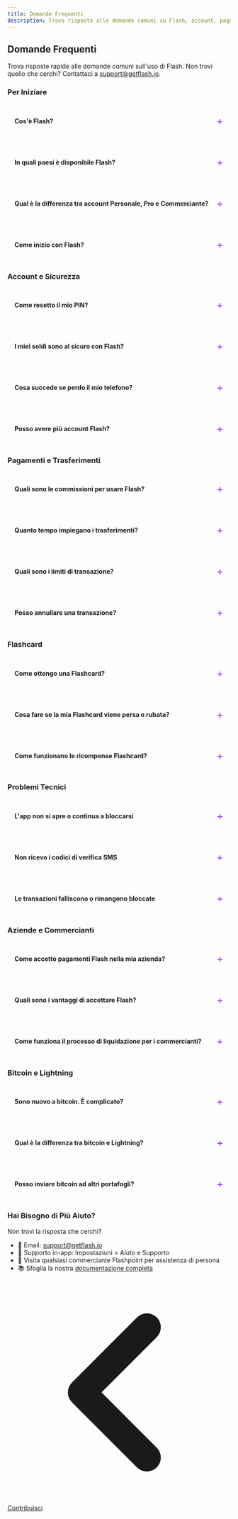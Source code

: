 ```yaml
---
title: Domande Frequenti
description: Trova risposte alle domande comuni su Flash, account, pagamenti, sicurezza e risoluzione dei problemi
---
```


## Domande Frequenti

Trova risposte rapide alle domande comuni sull'uso di Flash. Non trovi quello che cerchi? Contattaci a [support@getflash.io](mailto:support@getflash.io).

### Per Iniziare

<details class="faq-item">
<summary><strong>Cos'è Flash?</strong></summary>

Flash è un fornitore di servizi bitcoin che crea prodotti e servizi specificamente per i Caraibi. Il nostro ecosistema include l'app Flash per gli utenti quotidiani, i dispositivi Flashpoint POS per i commercianti, la Flashcard per ricompense e pagamenti, e ricariche bitcoin e liquidazioni in contanti senza problemi.
</details>

<details class="faq-item">
<summary><strong>In quali paesi è disponibile Flash?</strong></summary>

Flash è attualmente disponibile in Giamaica e si sta espandendo in tutta la regione dei Caraibi. Consulta la nostra [mappa](/it/guides/map) per trovare le posizioni Flash vicino a te.
</details>

<details class="faq-item">
<summary><strong>Qual è la differenza tra account Personale, Pro e Commerciante?</strong></summary>

<ul>
<li><strong>Account Personali</strong>: Portafogli bitcoin e USD di base per individui</li>
<li><strong>Account Pro</strong>: Funzionalità avanzate inclusi trasferimenti bancari (solo Giamaica)</li>
<li><strong>Account Commerciante</strong>: Funzionalità aziendali con integrazione Flashpoint POS e programma di ricompense</li>
</ul>
</details>

<details class="faq-item">
<summary><strong>Come inizio con Flash?</strong></summary>

<ol>
<li>Scarica l'app Flash dal tuo app store</li>
<li>Crea un account con il tuo numero di telefono</li>
<li>Verifica la tua identità (se richiesto)</li>
<li>Finanzia il tuo portafoglio tramite bonifico bancario, deposito in contanti o trasferimento bitcoin</li>
<li>Inizia a inviare e ricevere pagamenti!</li>
</ol>

Consulta la nostra [guida per iniziare](/it/get-started) per istruzioni dettagliate.
</details>

### Account e Sicurezza

<details class="faq-item">
<summary><strong>Come resetto il mio PIN?</strong></summary>

<ol>
<li>Nella schermata di accesso, tocca "PIN dimenticato?"</li>
<li>Inserisci il tuo numero di telefono</li>
<li>Verifica la tua identità tramite codice SMS</li>
<li>Crea un nuovo PIN a 6 cifre</li>
<li>Conferma il tuo nuovo PIN</li>
</ol>

Per ulteriore assistenza, contatta [support@getflash.io](mailto:support@getflash.io).
</details>

<details class="faq-item">
<summary><strong>I miei soldi sono al sicuro con Flash?</strong></summary>

Sì! Flash utilizza più livelli di sicurezza:
<ul>
<li>Portafogli bitcoin non-custodial (controlli le tue chiavi)</li>
<li>Crittografia di livello bancario per tutti i dati</li>
<li>Opzioni di autenticazione biometrica</li>
<li>Audit di sicurezza regolari</li>
<li>Conformità normativa nelle giurisdizioni operative</li>
</ul>
</details>

<details class="faq-item">
<summary><strong>Cosa succede se perdo il mio telefono?</strong></summary>

<ol>
<li>Contatta immediatamente il supporto per congelare il tuo account</li>
<li>I tuoi fondi rimangono al sicuro - non sono memorizzati sul tuo telefono</li>
<li>Installa Flash sul tuo nuovo dispositivo</li>
<li>Accedi con le tue credenziali</li>
<li>Verifica la tua identità per ripristinare l'accesso</li>
</ol>

Suggerimento pro: Abilita l'autenticazione biometrica e annota la tua frase di recupero per i portafogli bitcoin.
</details>

<details class="faq-item">
<summary><strong>Posso avere più account Flash?</strong></summary>

Ogni numero di telefono può essere associato solo a un account Flash. I proprietari di aziende possono passare a un account Commerciante per gestire le transazioni aziendali separatamente.
</details>

### Pagamenti e Trasferimenti

<details class="faq-item">
<summary><strong>Quali sono le commissioni per usare Flash?</strong></summary>

<ul>
<li><strong>Trasferimenti in-app</strong>: Gratuiti tra utenti Flash</li>
<li><strong>Commissioni di rete bitcoin</strong>: Variabili in base alla congestione della rete</li>
<li><strong>Bonifici bancari</strong>: Controlla le tariffe attuali nell'app</li>
<li><strong>Liquidazioni in contanti</strong>: Piccola percentuale di commissione (varia in base alla posizione)</li>
<li><strong>Elaborazione commerciante</strong>: Tariffe competitive per le aziende</li>
</ul>

Controlla sempre le commissioni prima di confermare le transazioni.
</details>

<details class="faq-item">
<summary><strong>Quanto tempo impiegano i trasferimenti?</strong></summary>

<ul>
<li><strong>Flash a Flash</strong>: Istantaneo</li>
<li><strong>Trasferimenti bitcoin</strong>: Tipicamente 10-60 minuti</li>
<li><strong>Depositi bancari</strong>: 0-1 giorni lavorativi (Giamaica)</li>
<li><strong>Liquidazioni in contanti</strong>: Lo stesso giorno presso le sedi partner</li>
<li><strong>Trasferimenti internazionali</strong>: Istantanei tramite la rete bitcoin</li>
</ul>
</details>

<details class="faq-item">
<summary><strong>Quali sono i limiti di transazione?</strong></summary>

I limiti variano in base al tipo di account e al livello di verifica:
<ul>
<li><strong>Account personali</strong>: Limiti giornalieri/mensili più bassi</li>
<li><strong>Account verificati</strong>: Limiti aumentati</li>
<li><strong>Account Pro/Commerciante</strong>: Limiti più alti per esigenze aziendali</li>
</ul>

Controlla i tuoi limiti attuali nell'app in Impostazioni > Limiti account.
</details>

<details class="faq-item">
<summary><strong>Posso annullare una transazione?</strong></summary>

<ul>
<li><strong>Transazioni in sospeso</strong>: Potrebbero essere annullabili - controlla i dettagli della transazione</li>
<li><strong>Trasferimenti bitcoin completati</strong>: Non possono essere annullati (immutabilità della blockchain)</li>
<li><strong>Trasferimenti Flash-a-Flash</strong>: Contatta immediatamente il supporto</li>
<li><strong>Transazioni fallite</strong>: I fondi vengono automaticamente restituiti</li>
</ul>
</details>

### Flashcard

<details class="faq-item">
<summary><strong>Come ottengo una Flashcard?</strong></summary>

<ol>
<li>Visita qualsiasi commerciante Flash partecipante</li>
<li>Richiedi una Flashcard</li>
<li>Carica il saldo iniziale (potrebbe essere richiesto un importo minimo)</li>
<li>Collega la carta alla tua app Flash</li>
<li>Inizia a guadagnare ricompense sugli acquisti!</li>
</ol>

Consulta la nostra [guida Flashcard](/it/guides/flashcard) per i dettagli.
</details>

<details class="faq-item">
<summary><strong>Cosa fare se la mia Flashcard viene persa o rubata?</strong></summary>

<ol>
<li>Apri immediatamente l'app Flash</li>
<li>Vai alla sezione Carte</li>
<li>Seleziona la tua carta persa</li>
<li>Tocca "Congela Carta"</li>
<li>Contatta il supporto per una sostituzione</li>
</ol>

Le carte congelate non possono essere utilizzate per alcuna transazione.
</details>

<details class="faq-item">
<summary><strong>Come funzionano le ricompense Flashcard?</strong></summary>

<ul>
<li>Guadagna punti su ogni acquisto presso i commercianti Flashpoint</li>
<li>I tassi di punti variano in base al commerciante e alle promozioni</li>
<li>Riscatta punti per bitcoin o offerte dei commercianti</li>
<li>I punti non scadono mai finché la tua carta è attiva</li>
<li>Controlla il saldo punti nell'app Flash</li>
</ul>
</details>

### Problemi Tecnici

<details class="faq-item">
<summary><strong>L'app non si apre o continua a bloccarsi</strong></summary>

Prova questi passaggi:
<ol>
<li>Forza la chiusura dell'app e riavvia</li>
<li>Controlla gli aggiornamenti dell'app nel tuo app store</li>
<li>Riavvia il telefono</li>
<li>Svuota la cache dell'app (Android) o reinstalla (iOS)</li>
<li>Assicurati che il tuo sistema operativo sia aggiornato</li>
</ol>

Hai ancora problemi? Contatta [support@getflash.io](mailto:support@getflash.io).
</details>

<details class="faq-item">
<summary><strong>Non ricevo i codici di verifica SMS</strong></summary>

<ol>
<li>Controlla che il tuo telefono abbia segnale/connessione dati</li>
<li>Verifica che il numero di telefono sia corretto</li>
<li>Controlla che gli SMS non siano bloccati dal tuo operatore</li>
<li>Prova a richiedere il codice di nuovo dopo 60 secondi</li>
<li>Contatta il supporto se i problemi persistono</li>
</ol>
</details>

<details class="faq-item">
<summary><strong>Le transazioni falliscono o rimangono bloccate</strong></summary>

Soluzioni comuni:
<ul>
<li>Controlla che il tuo saldo sia sufficiente (incluse le commissioni)</li>
<li>Verifica che i dettagli del destinatario siano corretti</li>
<li>Assicura una connessione internet stabile</li>
<li>Per bitcoin: La rete potrebbe essere congestionata, attendi e riprova</li>
<li>Controlla le notifiche dell'app per messaggi di errore specifici</li>
</ul>
</details>

### Aziende e Commercianti

<details class="faq-item">
<summary><strong>Come accetto pagamenti Flash nella mia azienda?</strong></summary>

<ol>
<li>Richiedi un account Commerciante nell'app</li>
<li>Completa la verifica aziendale</li>
<li>Ricevi il tuo dispositivo Flashpoint POS</li>
<li>Completa la configurazione con il nostro team</li>
<li>Inizia ad accettare pagamenti e offrire ricompense!</li>
</ol>

Scopri di più nella nostra [sezione Aziende](/it/business).
</details>

<details class="faq-item">
<summary><strong>Quali sono i vantaggi di accettare Flash?</strong></summary>

<ul>
<li>Commissioni di transazione inferiori rispetto ai metodi di pagamento tradizionali</li>
<li>Opzioni di liquidazione istantanea</li>
<li>Accesso a bitcoin e USD</li>
<li>Programma di ricompense per i clienti integrato</li>
<li>Nessun chargeback</li>
<li>Espandi la base clienti</li>
<li>Analisi e reportistica dettagliate</li>
</ul>
</details>

<details class="faq-item">
<summary><strong>Come funziona il processo di liquidazione per i commercianti?</strong></summary>

Scegli il tuo metodo di liquidazione preferito:
<ul>
<li><strong>Bitcoin istantaneo</strong>: Ricevi bitcoin immediatamente</li>
<li><strong>Portafoglio USD</strong>: Mantieni i fondi in USD all'interno di Flash</li>
<li><strong>Bonifico bancario</strong>: Liquida sul tuo conto bancario (Giamaica)</li>
<li><strong>Ritiro in contanti</strong>: Disponibile presso le sedi partner</li>
</ul>

Configura le preferenze nel tuo pannello commerciante.
</details>

### Bitcoin e Lightning

<details class="faq-item">
<summary><strong>Sono nuovo a bitcoin. È complicato?</strong></summary>

Per niente! Flash rende bitcoin facile come usare qualsiasi app di pagamento:
<ul>
<li>Non è richiesta alcuna conoscenza tecnica</li>
<li>Denominato nella tua valuta locale</li>
<li>Conversione automatica gestita da Flash</li>
<li>Stessa esperienza utente delle app tradizionali</li>
<li>Opzionale: Scopri di più nella nostra guida <a href="/it/bitcoin-protocol">Fondamenti di Bitcoin</a></li>
</ul>
</details>

<details class="faq-item">
<summary><strong>Qual è la differenza tra bitcoin e Lightning?</strong></summary>

<ul>
<li><strong>Bitcoin</strong>: Il livello base, come i bonifici bancari - sicuro ma più lento</li>
<li><strong>Lightning</strong>: Il livello veloce, come le carte di credito - istantaneo ed economico</li>
</ul>

Flash usa entrambi automaticamente per offrirti la migliore esperienza. Scopri di più sulla [Rete Lightning](/it/lightning-network).
</details>

<details class="faq-item">
<summary><strong>Posso inviare bitcoin ad altri portafogli?</strong></summary>

Sì! Flash supporta l'invio a:
<ul>
<li>Altri utenti Flash (gratuito e istantaneo)</li>
<li>Qualsiasi indirizzo bitcoin (on-chain)</li>
<li>Fatture Lightning</li>
<li>Prelievo su banca o contanti fisici</li>
</ul>

L'app rileva automaticamente il tipo di pagamento.
</details>

### Hai Bisogno di Più Aiuto?

Non trovi la risposta che cerchi?

<ul>
<li>📧 Email: <a href="mailto:support@getflash.io">support@getflash.io</a></li>
<li>📱 Supporto in-app: Impostazioni > Aiuto e Supporto</li>
<li>🏪 Visita qualsiasi commerciante Flashpoint per assistenza di persona</li>
<li>📚 Sfoglia la nostra <a href="/it/docs-home">documentazione completa</a></li>
</ul>

<style>
.faq-item {
    border: 1px solid rgb(229 231 235 / var(--tw-border-opacity));
    border-radius: 0.5rem;
    margin-bottom: 1rem;
    padding: 1rem;
    transition: all 0.2s ease;
}

.faq-item:hover {
    border-color: rgb(147 51 234 / var(--tw-border-opacity));
    box-shadow: 0 1px 3px 0 rgb(0 0 0 / 0.1), 0 1px 2px -1px rgb(0 0 0 / 0.1);
}

.faq-item summary {
    cursor: pointer;
    padding: 0.5rem 0;
    list-style: none;
    display: flex;
    align-items: center;
    justify-content: space-between;
}

.faq-item summary::-webkit-details-marker {
    display: none;
}

.faq-item summary::after {
    content: '+';
    font-size: 1.5rem;
    color: rgb(147 51 234);
    transition: transform 0.2s ease;
}

.faq-item[open] summary::after {
    transform: rotate(45deg);
}

.faq-item[open] {
    background-color: rgb(147 51 234 / 0.05);
}

.dark .faq-item {
    border-color: rgb(55 65 81 / var(--tw-border-opacity));
}

.dark .faq-item[open] {
    background-color: rgb(147 51 234 / 0.1);
}
</style>

<!-- Link di navigazione -->
<div class="flex justify-between items-center mt-8 pt-4 border-t border-zinc-200 dark:border-zinc-700">
  <div class="w-1/3 text-left">
    <a href="contribute" class="inline-flex items-center bg-purple-600 hover:bg-purple-700 text-white rounded-md transition-colors px-4 py-2 text-sm font-medium shadow-sm hover:shadow-md">
      <svg xmlns="http://www.w3.org/2000/svg" class="h-6 w-6 mr-2" fill="none" viewBox="0 0 24 24" stroke="currentColor">
        <path stroke-linecap="round" stroke-linejoin="round" stroke-width="3" d="M15 19l-7-7 7-7" />
      </svg>
      Contribuisci
    </a>
  </div>
  <div class="w-1/3 text-center">
    <!-- Contenuto centrale opzionale -->
  </div>
  <div class="w-1/3 text-right">
    <!-- Ultima pagina principale -->
  </div>
</div>